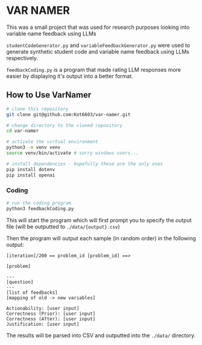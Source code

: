 # VAR NAMER

This was a small project that was used for research purposes looking into variable name feedback using LLMs

`studentCodeGenerator.py` and `variableFeedbackGenerator.py` were used to generate synthetic student code and variable name feedback using LLMs respectively.

`feedbackCoding.py` is a program that made rating LLM responses more easier by displaying it's output into a better format.

## How to Use VarNamer

```sh
# clone this repository
git clone git@github.com:Kot6603/var-namer.git

# change directory to the cloned repository
cd var-namer

# activate the virtual environment
python3 -m venv venv
source venv/bin/activate # sorry windows users...

# install dependencies - hopefully these are the only ones
pip install dotenv
pip install openai
```

### Coding

```sh
# run the coding program
python3 feedbackCoding.py
```

This will start the program which will first prompt you to specify the output file (will be outputted to `./data/{output}.csv`)

Then the program will output each sample (in random order) in the following output:

```
[iteration]/200 == problem_id [problem_id] ==>

[problem]

---
[question]
---
[list of feedbacks]
[mapping of old -> new variables]

Actionability: [user input]
Correctness (Prior): [user input]
Correctness (After): [user input]
Justification: [user input]
```

The results will be parsed into CSV and outputted into the `./data/` directory.

